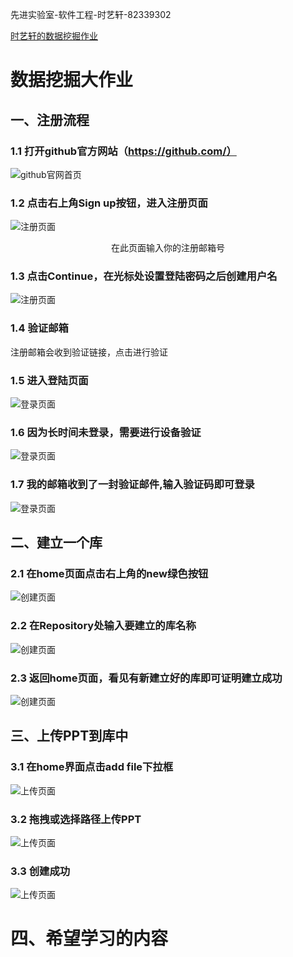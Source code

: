 <p>先进实验室-软件工程-时艺轩-82339302</p>

[时艺轩的数据挖掘作业](https://github.com/TACERS/SYXDataMining/edit/main/README.md)

# 数据挖掘大作业
## 一、注册流程
### 1.1 打开github官方网站（https://github.com/）
![github官网首页](https://github.com/TACERS/SYXDataMining/blob/main/1.png)
### 1.2 点击右上角Sign up按钮，进入注册页面
![注册页面](https://github.com/TACERS/SYXDataMining/blob/main/2.png)
<center>在此页面输入你的注册邮箱号</center>

### 1.3 点击Continue，在光标处设置登陆密码之后创建用户名
![注册页面](https://github.com/TACERS/SYXDataMining/blob/main/8.png)

### 1.4 验证邮箱
<p>注册邮箱会收到验证链接，点击进行验证</p>

### 1.5 进入登陆页面
![登录页面](https://github.com/TACERS/SYXDataMining/blob/main/3.png)

### 1.6 因为长时间未登录，需要进行设备验证
![登录页面](https://github.com/TACERS/SYXDataMining/blob/main/4.png)

### 1.7 我的邮箱收到了一封验证邮件,输入验证码即可登录
![登录页面](https://github.com/TACERS/SYXDataMining/blob/main/5.png)

## 二、建立一个库
### 2.1 在home页面点击右上角的new绿色按钮
![创建页面](https://github.com/TACERS/SYXDataMining/blob/main/5.png)

### 2.2 在Repository处输入要建立的库名称
![创建页面](https://github.com/TACERS/SYXDataMining/blob/main/6.png)

### 2.3 返回home页面，看见有新建立好的库即可证明建立成功
![创建页面](https://github.com/TACERS/SYXDataMining/blob/main/5.png)

## 三、上传PPT到库中
### 3.1 在home界面点击add file下拉框
![上传页面](https://github.com/TACERS/SYXDataMining/blob/main/10.png)

### 3.2 拖拽或选择路径上传PPT
![上传页面](https://github.com/TACERS/SYXDataMining/blob/main/7.png)

### 3.3 创建成功
![上传页面](https://github.com/TACERS/SYXDataMining/blob/main/9.png)


# 四、希望学习的内容

